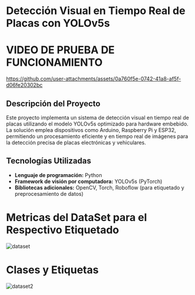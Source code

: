 # Detección Visual en Tiempo Real de Placas con YOLOv5s 

# VIDEO DE PRUEBA DE FUNCIONAMIENTO 
https://github.com/user-attachments/assets/0a760f5e-0742-41a8-af5f-d06fe20302bc

## Descripción del Proyecto
Este proyecto implementa un sistema de detección visual en tiempo real de placas utilizando el modelo YOLOv5s optimizado para hardware embebido. La solución emplea dispositivos como Arduino, Raspberry Pi y ESP32, permitiendo un procesamiento eficiente y en tiempo real de imágenes para la detección precisa de placas electrónicas y vehiculares.

## Tecnologías Utilizadas
- **Lenguaje de programación:** Python
- **Framework de visión por computadora:** YOLOv5s (PyTorch)
- **Bibliotecas adicionales:** OpenCV, Torch, Roboflow (para etiquetado y preprocesamiento de datos)


# Metricas del DataSet para el Respectivo Etiquetado 
![dataset](https://github.com/user-attachments/assets/29678f24-f88e-41cf-81d7-e781a46589d0)

# Clases y Etiquetas
![dataset2](https://github.com/user-attachments/assets/5213faf4-ab8b-484a-8325-178480db57ca)

